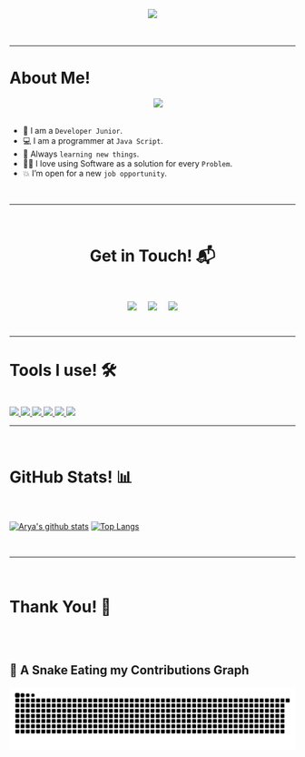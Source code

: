 <p align="center">
  <img src="https://github.com/Juansito19/juansito19/assets/138678918/704d9f20-d780-4770-b4eb-a195d2fe5b2f" height="500"/>
</p>
<Br>

<hr>
<h1>About Me!</h1>

<picture> <img align="right" src="https://github.com/7oSkaaa/7oSkaaa/blob/main/Images/Right_Side.gif?raw=true" width = 250px></picture>

<br><br>
- :school: I am a `Developer Junior`.
- :computer: I am a programmer at `Java Script`.
- :rocket: Always `learning new things`.
- :technologist: I love using Software as a solution for every `Problem`.
- :boom: I’m open for a new `job opportunity`.
<br>
<hr>
<Br>
<h1 align="center">Get in Touch! 📬</h1>
<Br>
<p align="center">
<a href="https://www.linkedin.com/in/juanagust%C3%ADnbrosio/" target="blank"><img align="center" src="https://img.shields.io/badge/Juan Brosio-0077B5?style=for-the-badge&logo=linkedin&logoColor=white"/></a> &nbsp;&nbsp;&nbsp;  <a href="juanbro68@gmail.com" target="blank"><img align="center" src="https://img.shields.io/badge/juanbro68@gmail.com-D14836?style=for-the-badge&logo=gmail&logoColor=white" /></a>    &nbsp;&nbsp;&nbsp;       <a href="https://www.github.com/Aryagm" target="blank"><img align="center" src="https://img.shields.io/badge/juansito19-100000?style=for-the-badge&logo=github&logoColor=white" /> </a>
</p>
  
<Br>

<hr>
<h1>Tools I use! 🛠️</h1>
<Br>
<a href = > <img width ='32px' src ='https://raw.githubusercontent.com/rahulbanerjee26/githubAboutMeGenerator/main/icons/reactjs.svg'> </a>
<a href => <img width ='32px' src ='https://raw.githubusercontent.com/rahulbanerjee26/githubAboutMeGenerator/main/icons/javascript.svg'> </a>
<a href => <img width ='32px' src ='https://raw.githubusercontent.com/rahulbanerjee26/githubAboutMeGenerator/main/icons/mysql.svg'> </a>
<a href => <img width ='32px' src ='https://raw.githubusercontent.com/rahulbanerjee26/githubAboutMeGenerator/main/icons/css.svg'> </a>
<a href => <img width ='32px' src ='https://raw.githubusercontent.com/rahulbanerjee26/githubAboutMeGenerator/main/icons/html.svg'> </a>
<a href => <img width ='32px' src ='https://raw.githubusercontent.com/rahulbanerjee26/githubAboutMeGenerator/main/icons/nodejs.svg'> </a>


<Br>
<hr>

<Br>
<h1>GitHub Stats! 📊</h1>
<Br>
  
[![Arya's github stats](https://github-readme-stats.vercel.app/api?username=juansito19&show_icons=true&theme=merko)](https://github.com/juansito19/github-readme-stats) [![Top Langs](https://github-readme-stats.vercel.app/api/top-langs/?username=juansito19&layout=compact&theme=merko)](https://github.com/juansito19/github-readme-stats)

 
<Br>
<hr>

<Br>
<h1>Thank You! 🤵 </h1>
</br></br>
	
## 🐍 A Snake Eating my Contributions Graph
	
<p align = "center">
	<img src = "https://github.com/7oSkaaa/7oSkaaa/blob/output/github-contribution-grid-snake.svg?" alt = "Snake Game"/>
</p>
